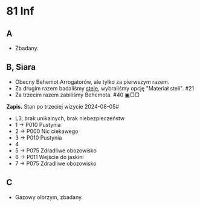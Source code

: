 81 Inf
================================================================================
## A
* Zbadany.

## B, Siara
* Obecny Behemot Arrogatorów, ale tylko za pierwszym razem.
* Za drugim razem badaliśmy [stelę](./stele.md), wybraliśmy opcję "Materiał steli". #21
* Za trzecim razem zabiliśmy Behemota. #40 ▣▢▢ 

**Zapis.** Stan po trzeciej wizycie 2024-08-05#
* L3, brak unikalnych, brak niebezpieczeństw
* 1 -> P010 Pustynia
* 2 -> P000 Nic ciekawego
* 3 -> P010 Pustynia
* 4
* 5 -> P075 Zdradliwe obozowisko
* 6 -> P011 Wejście do jaskini
* 7 -> P075 Zdradliwe obozowisko

## C
* Gazowy olbrzym, zbadany.
